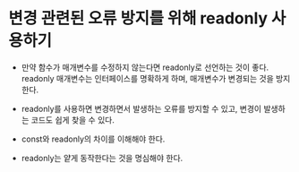 # 변경 관련된 오류 방지를 위해 readonly 사용하기

- 만약 함수가 매개변수를 수정하지 않는다면 readonly로 선언하는 것이 좋다.
  readonly 매개변수는 인터페이스를 명확하게 하며, 매개변수가 변경되는 것을 방지한다.

- readonly를 사용하면 변경하면서 발생하는 오류를 방지할 수 있고, 변경이 발생하는 코드도 쉽게 찾을 수 있다.

- const와 readonly의 차이를 이해해야 한다.

- readonly는 얕게 동작한다는 것을 명심해야 한다.
